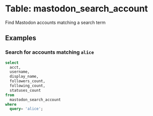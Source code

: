# Table: mastodon_search_account

Find Mastodon accounts matching a search term

## Examples

### Search for accounts matching `alice`

```sql
select
  acct,
  username,
  display_name,
  followers_count,
  following_count,
  statuses_count
from
  mastodon_search_account
where
  query= 'alice';
```

